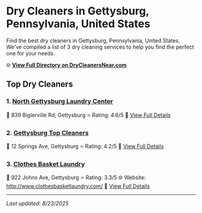 # Dry Cleaners in Gettysburg, Pennsylvania, United States

Find the best dry cleaners in Gettysburg, Pennsylvania, United States. We've compiled a list of 3 dry cleaning services to help you find the perfect one for your needs.

🌐 **[View Full Directory on DryCleanersNear.com](https://drycleanersnear.com/city/US/Pennsylvania/Gettysburg)**

## Top Dry Cleaners

### 1. [North Gettysburg Laundry Center](https://drycleanersnear.com/dryCleaner/6879aaabbf3f71911faac136/north-gettysburg-laundry-center)
📍 839 Biglerville Rd, Gettysburg
⭐ Rating: 4.6/5
🔗 [View Full Details](https://drycleanersnear.com/dryCleaner/6879aaabbf3f71911faac136/north-gettysburg-laundry-center)

### 2. [Gettysburg Top Cleaners](https://drycleanersnear.com/dryCleaner/6879aab4bf3f71911faac25e/gettysburg-top-cleaners)
📍 12 Springs Ave, Gettysburg
⭐ Rating: 4.2/5
🔗 [View Full Details](https://drycleanersnear.com/dryCleaner/6879aab4bf3f71911faac25e/gettysburg-top-cleaners)

### 3. [Clothes Basket Laundry](https://drycleanersnear.com/dryCleaner/6879aab0bf3f71911faac1c9/clothes-basket-laundry)
📍 922 Johns Ave, Gettysburg
⭐ Rating: 3.3/5
🌐 Website: http://www.clothesbasketlaundry.com/
🔗 [View Full Details](https://drycleanersnear.com/dryCleaner/6879aab0bf3f71911faac1c9/clothes-basket-laundry)


---

*Last updated: 8/23/2025*
